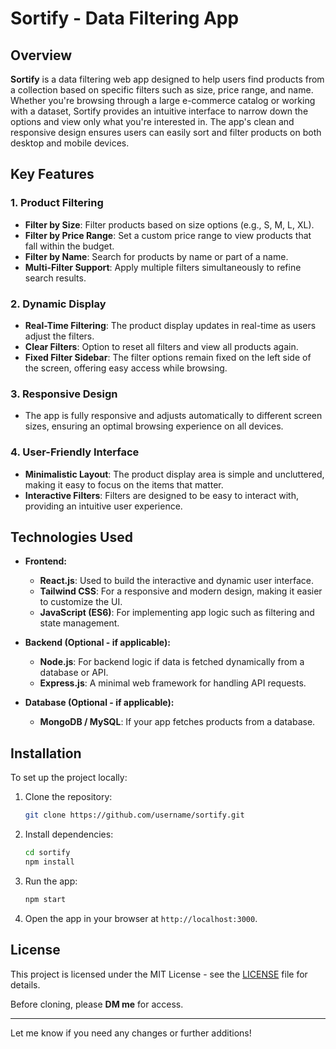 # Sortify - Data Filtering App

## Overview

**Sortify** is a data filtering web app designed to help users find products from a collection based on specific filters such as size, price range, and name. Whether you're browsing through a large e-commerce catalog or working with a dataset, Sortify provides an intuitive interface to narrow down the options and view only what you're interested in. The app's clean and responsive design ensures users can easily sort and filter products on both desktop and mobile devices.

## Key Features

### 1. **Product Filtering**
   - **Filter by Size**: Filter products based on size options (e.g., S, M, L, XL).
   - **Filter by Price Range**: Set a custom price range to view products that fall within the budget.
   - **Filter by Name**: Search for products by name or part of a name.
   - **Multi-Filter Support**: Apply multiple filters simultaneously to refine search results.

### 2. **Dynamic Display**
   - **Real-Time Filtering**: The product display updates in real-time as users adjust the filters.
   - **Clear Filters**: Option to reset all filters and view all products again.
   - **Fixed Filter Sidebar**: The filter options remain fixed on the left side of the screen, offering easy access while browsing.

### 3. **Responsive Design**
   - The app is fully responsive and adjusts automatically to different screen sizes, ensuring an optimal browsing experience on all devices.

### 4. **User-Friendly Interface**
   - **Minimalistic Layout**: The product display area is simple and uncluttered, making it easy to focus on the items that matter.
   - **Interactive Filters**: Filters are designed to be easy to interact with, providing an intuitive user experience.

## Technologies Used

- **Frontend:**
  - **React.js**: Used to build the interactive and dynamic user interface.
  - **Tailwind CSS**: For a responsive and modern design, making it easier to customize the UI.
  - **JavaScript (ES6)**: For implementing app logic such as filtering and state management.

- **Backend (Optional - if applicable):**
  - **Node.js**: For backend logic if data is fetched dynamically from a database or API.
  - **Express.js**: A minimal web framework for handling API requests.

- **Database (Optional - if applicable):**
  - **MongoDB / MySQL**: If your app fetches products from a database.

## Installation

To set up the project locally:

1. Clone the repository:
   ```bash
   git clone https://github.com/username/sortify.git
   ```

2. Install dependencies:
   ```bash
   cd sortify
   npm install
   ```

3. Run the app:
   ```bash
   npm start
   ```

4. Open the app in your browser at `http://localhost:3000`.

## License

This project is licensed under the MIT License - see the [LICENSE](VasanthSM) file for details.

Before cloning, please **DM me** for access.

---

Let me know if you need any changes or further additions!
